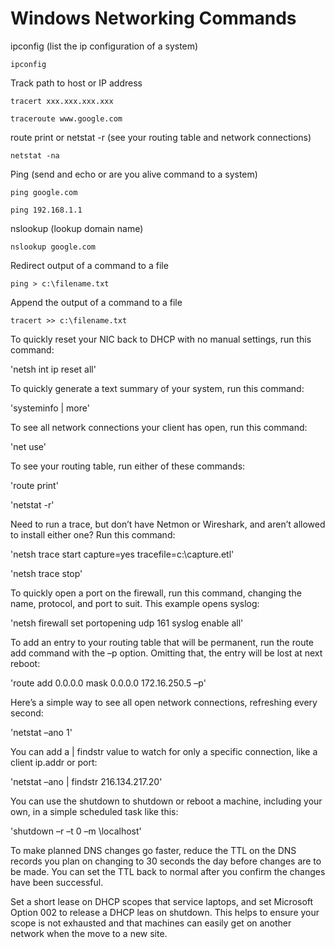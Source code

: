 # Windows Networking Commands


ipconfig (list the ip configuration of a system)

`ipconfig`


Track path to host or IP address


`tracert xxx.xxx.xxx.xxx`

`traceroute www.google.com`


route print or netstat -r (see your routing table and network connections)

`netstat -na` 


Ping (send and echo or are you alive command to a system)

`ping google.com`

`ping 192.168.1.1`


nslookup (lookup domain name)

`nslookup google.com`


Redirect output of a command to a file

`ping > c:\filename.txt`


Append the output of a command to a file

`tracert >> c:\filename.txt`

To quickly reset your NIC back to DHCP with no manual settings, run this command:

'netsh int ip reset all'

To quickly generate a text summary of your system, run this command:

'systeminfo | more'

To see all network connections your client has open, run this command:

'net use'

To see your routing table, run either of these commands:

'route print'

'netstat -r'

Need to run a trace, but don’t have Netmon or Wireshark, and aren’t allowed to install either one? Run this command:

'netsh trace start capture=yes tracefile=c:\capture.etl'

'netsh trace stop'

To quickly open a port on the firewall, run this command, changing the name, protocol, and port to suit. This example opens syslog:

'netsh firewall set portopening udp 161 syslog enable all'

To add an entry to your routing table that will be permanent, run the route add command with the –p option. Omitting that, the entry will be lost at next reboot:

'route add 0.0.0.0 mask 0.0.0.0 172.16.250.5 –p'

Here’s a simple way to see all open network connections, refreshing every second:

'netstat –ano 1'

You can add a | findstr value to watch for only a specific connection, like a client ip.addr or port:

'netstat –ano | findstr 216.134.217.20'

You can use the shutdown to shutdown or reboot a machine, including
your own, in a simple scheduled task like this:

'shutdown –r –t 0 –m \\localhost'

To make planned DNS changes go faster, reduce the TTL on the DNS records you plan on changing to 30 seconds the day before changes are to be made. You can set the TTL back to normal after you confirm the changes have been successful.

Set a short lease on DHCP scopes that service laptops, and set
Microsoft Option 002 to release a DHCP leas on shutdown. This helps to ensure your scope is not exhausted and that machines can easily get on another network when the move to a new site.

